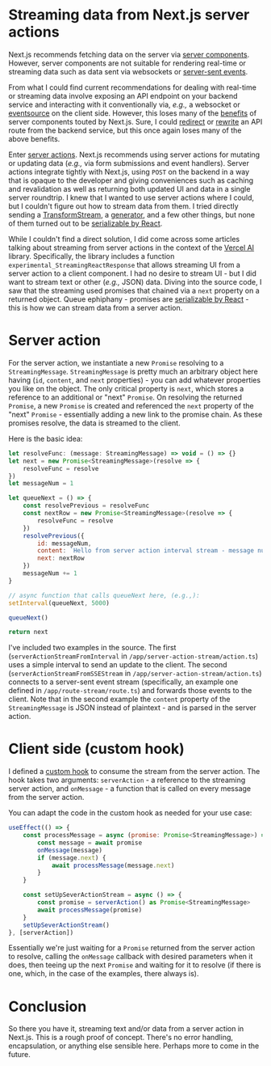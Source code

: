 # Streaming data from Next.js server actions

Next.js recommends fetching data on the server via [server components](https://nextjs.org/docs/app/building-your-application/rendering/server-components). However, server components are not suitable for rendering real-time or streaming data such as data sent via websockets or [server-sent events](https://developer.mozilla.org/en-US/docs/Web/API/Server-sent_events).

From what I could find current recommendations for dealing with real-time or streaming data involve exposing an API endpoint on your backend service and interacting with it conventionally via, *e.g.,* a websocket or [eventsource](https://developer.mozilla.org/en-US/docs/Web/API/EventSource) on the client side. However, this loses many of the [benefits](https://nextjs.org/docs/app/building-your-application/data-fetching/patterns#fetching-data-on-the-server) of server components touted by Next.js. Sure, I could [redirect](https://nextjs.org/docs/app/building-your-application/routing/redirecting) or [rewrite](https://nextjs.org/docs/app/api-reference/next-config-js/rewrites) an API route from the backend service, but this once again loses many of the above benefits.

Enter [server actions](https://nextjs.org/docs/app/building-your-application/data-fetching/server-actions-and-mutations). Next.js recommends using server actions for mutating or updating data (*e.g.,* via form submissions and event handlers). Server actions integrate tightly with Next.js, using `POST` on the backend in a way that is opaque to the developer and giving conveniences such as caching and revalidation as well as returning both updated UI and data in a single server roundtrip. I knew that I wanted to use server actions where I could, but I couldn't figure out how to stream data from them. I tried directly sending a [TransformStream](https://developer.mozilla.org/en-US/docs/Web/API/TransformStream), a [generator](https://developer.mozilla.org/en-US/docs/Web/JavaScript/Reference/Global_Objects/Generator), and a few other things, but none of them turned out to be [serializable by React](https://react.dev/reference/react/use-server#serializable-parameters-and-return-values).

While I couldn't find a direct solution, I did come across some articles talking about streaming from server actions in the context of the [Vercel AI](https://sdk.vercel.ai/docs/api-reference) library. Specifically, the library includes a function `experimental_StreamingReactResponse` that allows streaming UI from a server action to a client component. I had no desire to stream UI - but I did want to stream text or other (*e.g.,* JSON) data. Diving into the source code, I saw that the streaming used promises that chained via a `next` property on a returned object. Queue ephiphany - promises are [serializable by React](https://react.dev/reference/react/use-server#serializable-parameters-and-return-values) - this is how we can stream data from a server action.

# Server action

For the server action, we instantiate a new `Promise` resolving to a `StreamingMessage`. `StreamingMessage` is pretty much an arbitrary object here having (`id`, `content`, and `next` properties) - you can add whatever properties you like on the object. The only critical property is `next`, which stores a reference to an additional or "next" `Promise`. On resolving the returned `Promise`, a new `Promise` is created and referenced the `next` property of the "next" `Promise` - essentially adding a new link to the promise chain. As these promises resolve, the data is streamed to the client.

Here is the basic idea:

```javascript
let resolveFunc: (message: StreamingMessage) => void = () => {}
let next = new Promise<StreamingMessage>(resolve => {
    resolveFunc = resolve
})
let messageNum = 1

let queueNext = () => {
    const resolvePrevious = resolveFunc
    const nextRow = new Promise<StreamingMessage>(resolve => {
        resolveFunc = resolve
    })
    resolvePrevious({
        id: messageNum,
        content: `Hello from server action interval stream - message number ${messageNum}`,
        next: nextRow
    })
    messageNum += 1
}

// async function that calls queueNext here, (e.g.,):
setInterval(queueNext, 5000)

queueNext()

return next
```

I've included two examples in the source. The first (`serverActionStreamFromInterval` in `/app/server-action-stream/action.ts`) uses a simple interval to send an update to the client. The second (`serverActionStreamFromSSEStream` in `/app/server-action-stream/action.ts`) connects to a server-sent event stream (specifically, an example one defined in `/app/route-stream/route.ts`) and forwards those events to the client. Note that in the second example the `content` property of the `StreamingMessage` is JSON instead of plaintext - and is parsed in the server action.

# Client side (custom hook)

I defined a [custom hook](https://react.dev/learn/reusing-logic-with-custom-hooks) to consume the stream from the server action. The hook takes two arguments: `serverAction` - a reference to the streaming server action, and `onMessage` - a function that is called on every message from the server action.

You can adapt the code in the custom hook as needed for your use case:

```javascript
useEffect(() => {
    const processMessage = async (promise: Promise<StreamingMessage>) => {
        const message = await promise
        onMessage(message)
        if (message.next) {
            await processMessage(message.next)
        }
    }

    const setUpSeverActionStream = async () => {
        const promise = serverAction() as Promise<StreamingMessage>
        await processMessage(promise)
    }
    setUpSeverActionStream()
}, [serverAction])
```

Essentially we're just waiting for a `Promise` returned from the server action to resolve, calling the `onMessage` callback with desired parameters when it does, then teeing up the next `Promise` and waiting for it to resolve (if there is one, which, in the case of the examples, there always is).

# Conclusion

So there you have it, streaming text and/or data from a server action in Next.js. This is a rough proof of concept. There's no error handling, encapsulation, or anything else sensible here. Perhaps more to come in the future.